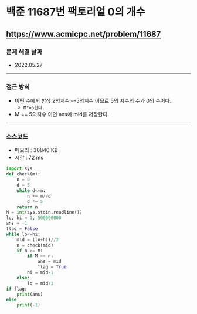 # 백준 11687번 팩토리얼 0의 개수
https://www.acmicpc.net/problem/11687
---

### 문제 해결 날짜
- 2022.05.27
---

### 접근 방식
- 어떤 수에서 항상 2의지수>=5의지수 이므로 5의 지수의 수가 0의 수이다.
    * `M*=5한다.`
- M == 5의지수 이면 ans에 mid를 저장한다.
---

### 소스코드
- 메모리 : 30840 KB
- 시간 : 72 ms
```Python
import sys
def check(m):
    n = 0
    d = 5
    while d<=m:
        n += m//d
        d *= 5
    return n
M = int(sys.stdin.readline())
lo, hi = 1, 500000000
ans = -1
flag = False
while lo<=hi:
    mid = (lo+hi)//2
    n = check(mid)
    if n >= M:
        if M == n:
            ans = mid
            flag = True
        hi = mid-1
    else:
        lo = mid+1
if flag:
    print(ans)
else:
    print(-1)
```